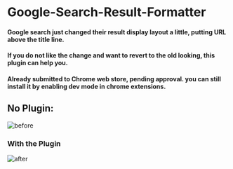 # Google-Search-Result-Formatter


#### Google search just changed their result display layout a little, putting URL above the title line.

#### If you do not like the change and want to revert to the old looking, this plugin can help you.

#### Already submitted to Chrome web store, pending approval. you can still install it by enabling dev mode in chrome extensions.

## No Plugin:
![before](https://user-images.githubusercontent.com/16822569/72548203-78e1fb80-384b-11ea-8e36-a4f1762cd20c.PNG)


### With the Plugin
![after](https://user-images.githubusercontent.com/16822569/72548208-7b445580-384b-11ea-81d4-83f2b38dcf29.PNG)
